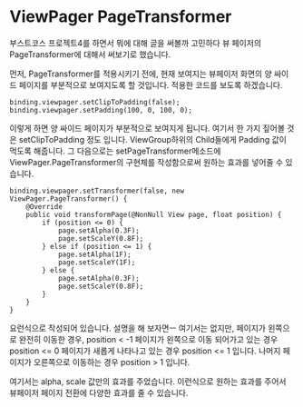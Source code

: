 # ViewPager PageTransformer

부스트코스 프로젝트4를 하면서 뭐에 대해 글을 써볼까 고민하다 뷰 페이저의 PageTransformer에 대해서 써보기로 했습니다.

먼저, PageTransformer를 적용시키기 전에, 현재 보여지는 뷰페이저 화면의 양 싸이드 페이지를 부분적으로 보여지도록 할 것입니다.
적용한 코드를 보도록 하겠습니다.

    binding.viewpager.setClipToPadding(false);
    binding.viewpager.setPadding(100, 0, 100, 0);
    
이렇게 하면 양 싸이드 페이지가 부분적으로 보여지게 됩니다. 여기서 한 가지 짚어볼 것은 setClipToPadding 정도 입니다. ViewGroup하위의 
Child들에게 Padding 값이 먹도록 해줍니다.
그 다음으로는 setPageTransformer메소드에 ViewPager.PageTransformer의 구현체를 작성함으로써 원하는 효과를 넣어줄 수 있습니다.

    binding.viewpager.setTransformer(false, new ViewPager.PageTransformer() {
        @Override
        public void transformPage(@NonNull View page, float position) {
            if (position <= 0) {
                page.setAlpha(0.3F);
                page.setScaleY(0.8F);
            } else if (position <= 1) {
                page.setAlpha(1F);
                page.setScaleY(1F);
            } else {
                page.setAlpha(0.3F);
                page.setScaleY(0.8F);
            }
        }
    }
    
요런식으로 작성되어 있습니다. 설명을 해 보자면ㅡ 여기서는 없지만, 
페이지가 왼쪽으로 완전히 이동한 경우, position < -1 
페이지가 왼쪽으로 이동 되어가고 있는 경우 position <= 0
페이지가 새롭게 나타나고 있는 경우 position <= 1 입니다.
나머지 페이지가 오른쪽으로 이동하는 경우 position > 1 입니다.

여기서는 alpha, scale 값만의 효과를 주었습니다. 이런식으로 원하는 효과를 주어서 뷰페이저 페이지 전환에 다양한 효과를 줄 수 있습니다.


